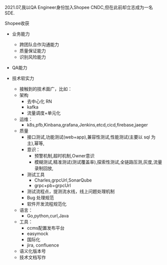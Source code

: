 2021.07,我以QA Engineer身份加入Shopee CNDC,但在此前却立志成为一名 SDE.

Shopee收获

- 业务能力
  - 跨团队合作沟通能力
  - 质量保证能力
  - 识别风险能力

- QA能力

- 技术软实力
  - 接触到的技术面广，比如：
  - 架构
    - 去中心化 RN
    - kafka
    - 流量调度+单元化
  - 运维：
    - k8s,pfb,Kinbana,grafana,Jenkins,etcd,cicd,firebase,jaeger
  - 质量
    - 接口测试,功能测试(web+app),兼容性测试,性能测试(主要以 sql 为主),幂等,
    - 意识：
      - 预警机制,超时机制,Owner意识
      - 模糊测试,精准测试(测试覆盖率),探索性测试,全链路压测,灰度,流量录制回放,
    - 测试工具
      - Charles,grpcUrl,SonarQube
      - grpc+pb+grpcUrl
    - 测试流程点，提测流水线，线上问题处理机制
    - Bug 处理规范
    - 软件开发流程规范化
  - 语言：
    - Go,python,curl,Java
  - 工具：
    - ccms配置发布平台
    - easymock
    - 国际化
    - jira, confluence
  - 语义化版本号
  - 技术文档写作